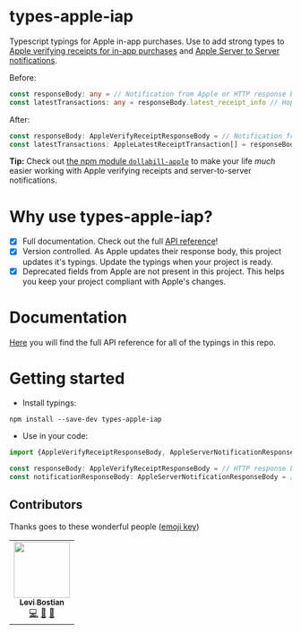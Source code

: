 # types-apple-iap

Typescript typings for Apple in-app purchases. Use to add strong types to [Apple verifying receipts for in-app purchases](https://developer.apple.com/documentation/appstorereceipts/verifyreceipt) and [Apple Server to Server notifications](https://developer.apple.com/documentation/appstoreservernotifications). 

Before: 
```ts
const responseBody: any = // Notification from Apple or HTTP response body from verifying a receipt.
const latestTransactions: any = responseBody.latest_receipt_info // Hope there isn't a typo in there or you will have a runtime exception!
```

After: 
```ts
const responseBody: AppleVerifyReceiptResponseBody = // Notification from Apple or HTTP response body from verifying a receipt.
const latestTransactions: AppleLatestReceiptTransaction[] = responseBody.latest_receipt_info // Ah! Much better!
```

**Tip:** Check out [the npm module `dollabill-apple`](https://github.com/levibostian/dollabill-apple/) to make your life *much* easier working with Apple verifying receipts and server-to-server notifications. 

# Why use types-apple-iap?

- [X] Full documentation. Check out the full [API reference](https://levibostian.github.io/types-apple-iap/)!
- [X] Version controlled. As Apple updates their response body, this project updates it's typings. Update the typings when your project is ready. 
- [X] Deprecated fields from Apple are not present in this project. This helps you keep your project compliant with Apple's changes. 

# Documentation

[Here](https://levibostian.github.io/types-apple-iap/) you will find the full API reference for all of the typings in this repo.

# Getting started 

* Install typings: 

```
npm install --save-dev types-apple-iap
```

* Use in your code:
```ts
import {AppleVerifyReceiptResponseBody, AppleServerNotificationResponseBody} from "types-apple-iap"

const responseBody: AppleVerifyReceiptResponseBody = // HTTP response body from verifying a receipt.
const notificationResponseBody: AppleServerNotificationResponseBody = // Notification from Apple. 
```

## Contributors

Thanks goes to these wonderful people ([emoji key](https://allcontributors.org/docs/en/emoji-key))

<!-- ALL-CONTRIBUTORS-LIST:START - Do not remove or modify this section -->
<!-- prettier-ignore-start -->
<!-- markdownlint-disable -->
<table>
  <tr>
    <td align="center"><a href="https://github.com/levibostian"><img src="https://avatars1.githubusercontent.com/u/2041082?v=4" width="100px;" alt=""/><br /><sub><b>Levi Bostian</b></sub></a><br /><a href="https://github.com/levibostian/types-apple-iap/commits?author=levibostian" title="Code">💻</a> <a href="https://github.com/levibostian/types-apple-iap/commits?author=levibostian" title="Documentation">📖</a> <a href="#maintenance-levibostian" title="Maintenance">🚧</a></td>
  </tr>
</table>

<!-- markdownlint-enable -->
<!-- prettier-ignore-end -->

<!-- ALL-CONTRIBUTORS-LIST:END -->
